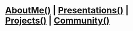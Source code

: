 
# [AboutMe()](about/me.html) | [Presentations()](presentations/list.html) | [Projects()](projects/list.html) | [Community()](community/list.html)
